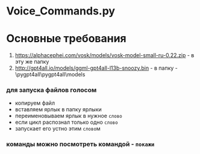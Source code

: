# Voice_Commands.py

# Основные требования

1. https://alphacephei.com/vosk/models/vosk-model-small-ru-0.22.zip - в эту же папку  
2. http://gpt4all.io/models/ggml-gpt4all-l13b-snoozy.bin            - в папку - \pygpt4all\pygpt4all\models

### для запуска файлов голосом      

* копируем файл          
* вставляем ярлык в папку ярлыки                
* переименовываем ярлык в нужное `слово`     
* если цикл распознал только одно `слово`
* запускает его устно этим `слово`м          

### команды можно посмотреть командой - `покажи`



